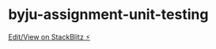 # byju-assignment-unit-testing

[Edit/View on StackBlitz ⚡️](https://stackblitz.com/edit/byju-assignment-unit-testing)
